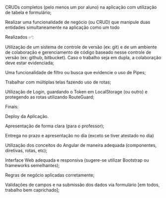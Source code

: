 CRUDs completos (pelo menos um por aluno) na aplicação com utilização de tabela e formulário;

Realizar uma funcionalidade de negócio (ou CRUD) que manipule duas entidades simultaneamente na aplicação como um todo 


Realizados ✅:

Utilização de um sistema de controle de versão (ex: git) e de um ambiente de colaboração e gerenciamento de código baseado nesse controle de versão (ex: github, bitbucket). Caso o trabalho seja em dupla, a colaboração deve estar evidenciada;

Uma funcionalidade de filtro ou busca que evidencie o uso de Pipes;

Trabalhar com múltiplas telas fazendo uso de rotas;

Utilização de Login, guardando o Token em LocalStorage (ou outro) e protegendo as rotas utilizando RouteGuard;





Finais:

Deploy da Aplicação.

Apresentação de forma clara (para o professor);

Entrega no prazo e apresentação no dia (exceto se tiver atestado no dia)

Utilização dos conceitos do Angular de maneira adequada (componentes, diretivas, rotas, etc);

Interface Web adequada e responsiva (sugere-se utilizar Bootstrap ou frameworks semelhantes);

Regras de negócio aplicadas corretamente;

Validações de campos e na submissão dos dados via formulário [em todos, trabalho bem caprichado];
